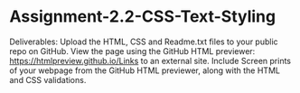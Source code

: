 # Assignment-2.2-CSS-Text-Styling
Deliverables: Upload the HTML, CSS and Readme.txt files to your public repo on GitHub.  View the page using the GitHub HTML previewer: https://htmlpreview.github.io/Links to an external site. Include Screen prints of your webpage from the GitHub HTML previewer, along with the HTML and CSS validations.
